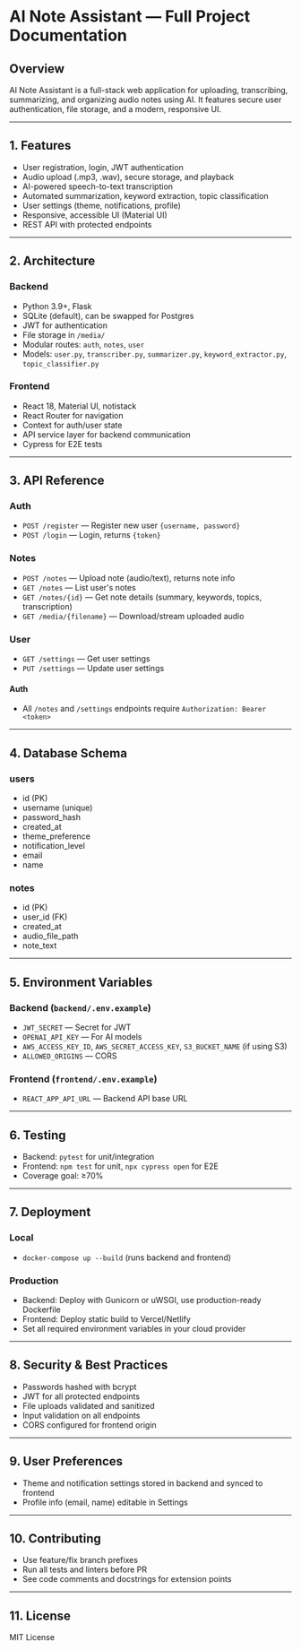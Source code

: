 # AI Note Assistant — Full Project Documentation

## Overview
AI Note Assistant is a full-stack web application for uploading, transcribing, summarizing, and organizing audio notes using AI. It features secure user authentication, file storage, and a modern, responsive UI.

---

## 1. Features
- User registration, login, JWT authentication
- Audio upload (.mp3, .wav), secure storage, and playback
- AI-powered speech-to-text transcription
- Automated summarization, keyword extraction, topic classification
- User settings (theme, notifications, profile)
- Responsive, accessible UI (Material UI)
- REST API with protected endpoints

---

## 2. Architecture

### Backend
- Python 3.9+, Flask
- SQLite (default), can be swapped for Postgres
- JWT for authentication
- File storage in `/media/`
- Modular routes: `auth`, `notes`, `user`
- Models: `user.py`, `transcriber.py`, `summarizer.py`, `keyword_extractor.py`, `topic_classifier.py`

### Frontend
- React 18, Material UI, notistack
- React Router for navigation
- Context for auth/user state
- API service layer for backend communication
- Cypress for E2E tests

---

## 3. API Reference

### Auth
- `POST /register` — Register new user `{username, password}`
- `POST /login` — Login, returns `{token}`

### Notes
- `POST /notes` — Upload note (audio/text), returns note info
- `GET /notes` — List user's notes
- `GET /notes/{id}` — Get note details (summary, keywords, topics, transcription)
- `GET /media/{filename}` — Download/stream uploaded audio

### User
- `GET /settings` — Get user settings
- `PUT /settings` — Update user settings

#### Auth
- All `/notes` and `/settings` endpoints require `Authorization: Bearer <token>`

---

## 4. Database Schema

### users
- id (PK)
- username (unique)
- password_hash
- created_at
- theme_preference
- notification_level
- email
- name

### notes
- id (PK)
- user_id (FK)
- created_at
- audio_file_path
- note_text

---

## 5. Environment Variables

### Backend (`backend/.env.example`)
- `JWT_SECRET` — Secret for JWT
- `OPENAI_API_KEY` — For AI models
- `AWS_ACCESS_KEY_ID`, `AWS_SECRET_ACCESS_KEY`, `S3_BUCKET_NAME` (if using S3)
- `ALLOWED_ORIGINS` — CORS

### Frontend (`frontend/.env.example`)
- `REACT_APP_API_URL` — Backend API base URL

---

## 6. Testing
- Backend: `pytest` for unit/integration
- Frontend: `npm test` for unit, `npx cypress open` for E2E
- Coverage goal: ≥70%

---

## 7. Deployment

### Local
- `docker-compose up --build` (runs backend and frontend)

### Production
- Backend: Deploy with Gunicorn or uWSGI, use production-ready Dockerfile
- Frontend: Deploy static build to Vercel/Netlify
- Set all required environment variables in your cloud provider

---

## 8. Security & Best Practices
- Passwords hashed with bcrypt
- JWT for all protected endpoints
- File uploads validated and sanitized
- Input validation on all endpoints
- CORS configured for frontend origin

---

## 9. User Preferences
- Theme and notification settings stored in backend and synced to frontend
- Profile info (email, name) editable in Settings

---

## 10. Contributing
- Use feature/fix branch prefixes
- Run all tests and linters before PR
- See code comments and docstrings for extension points

---

## 11. License
MIT License
